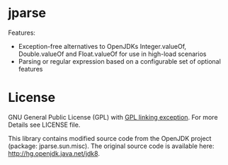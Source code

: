 # jparse

Features:

* Exception-free alternatives to OpenJDKs Integer.valueOf, Double.valueOf and Float.valueOf for use in high-load scenarios
* Parsing or regular expression based on a configurable set of optional features

# License

GNU General Public License (GPL) with [GPL linking exception](https://en.wikipedia.org/wiki/GPL_linking_exception). For more Details see LICENSE file.

This library contains modified source code from the OpenJDK project (package: jparse.sun.misc).
The original source code is available here: http://hg.openjdk.java.net/jdk8.
